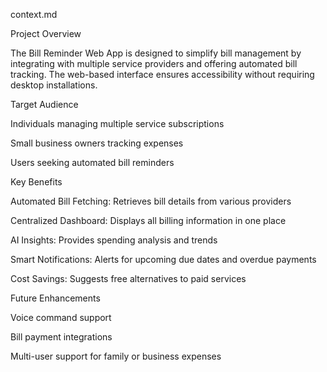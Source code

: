 context.md

Project Overview

The Bill Reminder Web App is designed to simplify bill management by integrating with multiple service providers and offering automated bill tracking. The web-based interface ensures accessibility without requiring desktop installations.

Target Audience

Individuals managing multiple service subscriptions

Small business owners tracking expenses

Users seeking automated bill reminders

Key Benefits

Automated Bill Fetching: Retrieves bill details from various providers

Centralized Dashboard: Displays all billing information in one place

AI Insights: Provides spending analysis and trends

Smart Notifications: Alerts for upcoming due dates and overdue payments

Cost Savings: Suggests free alternatives to paid services

Future Enhancements

Voice command support

Bill payment integrations

Multi-user support for family or business expenses